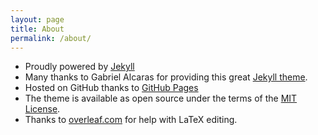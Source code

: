```yaml
---
layout: page
title: About
permalink: /about/
---
```


* Proudly powered by [Jekyll](https://jekyllrb.com/)
* Many thanks to Gabriel Alcaras for providing this great [Jekyll theme](https://github.com/gaalcaras/academic).
* Hosted on GitHub thanks to [GitHub Pages](https://github.com/laxmikantpathade/laxmikantpathade.github.io)
* The theme is available as open source under the terms of the [MIT License](http://opensource.org/licenses/MIT).
* Thanks to [overleaf.com](https://overleaf.com) for help with LaTeX editing.
